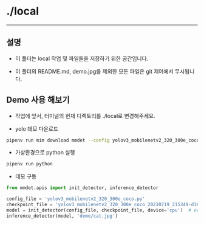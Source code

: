 # ./local

---

## 설명

- 이 폴더는 local 작업 및 파일들을 저장하기 위한 공간입니다.

- 이 폴더의 README.md, demo.jpg를 제외한 모든 파일은 git 제어에서 무시됩니다.

## Demo 사용 해보기

- 작업에 앞서, 터미널의 현재 디렉토리를 ./local로 변경해주세요.

- yolo 데모 다운로드

```bash
pipenv run mim download mmdet --config yolov3_mobilenetv2_320_300e_coco --dest .
```

- 가상환경으로 python 실행

```bash
pipenv run python
```

- 데모 구동

```python
from mmdet.apis import init_detector, inference_detector

config_file = 'yolov3_mobilenetv2_320_300e_coco.py'
checkpoint_file = 'yolov3_mobilenetv2_320_300e_coco_20210719_215349-d18dff72.pth'
model = init_detector(config_file, checkpoint_file, device='cpu')  # or device='cuda:0'
inference_detector(model, 'demo/cat.jpg')
```
